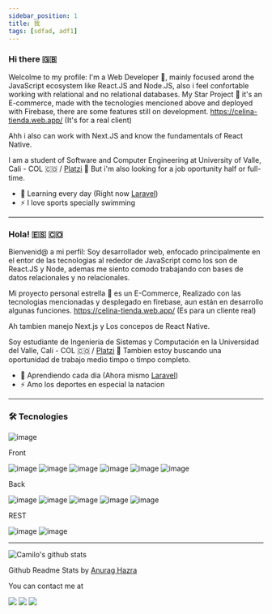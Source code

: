 ```yaml
---
sidebar_position: 1
title: 我
tags: [sdfad, adf1]
---
```

### Hi there 🇬🇧

Welcolme to my profile: I'm a Web Developer 👾, mainly focused arond the JavaScript ecosystem like React.JS and Node.JS, also i feel confortable working with relational and no relational databases.
My Star Project  🌟 it's an E-commerce, made with the tecnologies mencioned above and deployed with Firebase, there are some features still on development. https://celina-tienda.web.app/  (It's for a real client)

Ahh i also can work with Next.JS and know the fundamentals of React Native.


I am a student of Software and Computer Engineering at University of Valle, Cali - COL 🇨🇴 / [Platzi](https://platzi.com/p/camilojm27) 🚀
But i'm also looking for a job oportunity half or full-time.

- 🌱 Learning every day (Right now [Laravel](https://laravel.com/))
- ⚡ I love sports specially swimming

<hr />

### Hola! 🇪🇸 🇨🇴

Bienvenid@ a mi perfil: Soy desarrollador web, enfocado principalmente en el entor de las tecnologias al rededor de JavaScript como los son de React.JS y Node, ademas me siento comodo trabajando con bases de datos relacionales y no relacionales.

Mi proyecto personal estrella 🌟 es un E-Commerce, Realizado con las tecnologias mencionadas y desplegado en firebase, aun están en desarrollo algunas funciones. https://celina-tienda.web.app/ (Es para un cliente real)

Ah tambien manejo Next.js y Los concepos de React Native.

Soy estudiante de Ingeniería de Sistemas y Computación en la Universidad del Valle, Cali - COL 🇨🇴 / [Platzi](https://platzi.com/p/camilojm27) 🚀
Tambien estoy buscando una oportunidad de trabajo medio timpo o timpo completo.

- 🌱 Aprendiendo cada dia (Ahora mismo [Laravel](https://laravel.com/))
- ⚡ Amo los deportes en especial la natacion


<hr />

<h3>🛠 Tecnologies</h3>

![image](https://img.shields.io/badge/Linux-FCC624?style=for-the-badge&logo=linux&logoColor=black)


Front

![image](https://img.shields.io/badge/HTML5-E34F26?style=for-the-badge&logo=html5&logoColor=white)
![image](https://img.shields.io/badge/CSS3-1572B6?style=for-the-badge&logo=css3&logoColor=white)
![image](https://img.shields.io/badge/JavaScript-F7DF1E?style=for-the-badge&logo=javascript&logoColor=black)
![image](https://img.shields.io/badge/React-20232A?style=for-the-badge&logo=react&logoColor=61DAFB)
![image](https://img.shields.io/badge/figma%20-%23F24E1E.svg?&style=for-the-badge&logo=figma&logoColor=white)
![image](https://img.shields.io/badge/next.js-000000?style=for-the-badge&logo=nextdotjs&logoColor=white)

Back

![image](https://img.shields.io/badge/TypeScript-007ACC?style=for-the-badge&logo=typescript&logoColor=white)
![image](https://img.shields.io/badge/firebase-ffca28?style=for-the-badge&logo=firebase&logoColor=black)
![image](https://img.shields.io/badge/C%2B%2B-00599C?style=for-the-badge&logo=c%2B%2B&logoColor=white)
![image](https://img.shields.io/badge/Java-ED8B00?style=for-the-badge&logo=java&logoColor=white)
![image](https://img.shields.io/badge/Python-3776AB?style=for-the-badge&logo=python&logoColor=white)

REST

![image](https://img.shields.io/badge/Node.js-43853D?style=for-the-badge&logo=node-dot-js&logoColor=white)
![image](https://img.shields.io/badge/Express.js-000000?style=for-the-badge&logo=express&logoColor=white)




<hr />

![Camilo's github stats](https://github-readme-stats.vercel.app/api?username=camilojm27&show_icons=true&count_private=true&theme=shades-of-purple)

Github Readme Stats by [Anurag Hazra](https://github.com/anuraghazra/github-readme-stats)


You can contact me at

<a href="https://www.linkedin.com/in/camilo-m-35753a123/"><img src="https://img.shields.io/badge/LinkedIn-0077B5?style=for-the-badge&logo=linkedin&logoColor=white" /></a>
<a href="https://twitter.com/kmilo_1027"><img src="https://img.shields.io/badge/Twitter-1DA1F2?style=for-the-badge&logo=twitter&logoColor=white" /></a>
<a href="mailto:camilo.mezu@correounivalle.edu.co"><img src="https://img.shields.io/badge/Gmail-D14836?style=for-the-badge&logo=gmail&logoColor=white" /></a>


<!--
**camilojm27/camilojm27** is a ✨ _special_ ✨ repository because its `README.md` (this file) appears on your GitHub profile.

Here are some ideas to get you started:

- 🔭 I’m currently working on ...
- 🌱 I’m currently learning ...
- 👯 I’m looking to collaborate on ...
- 🤔 I’m looking for help with ...
- 💬 Ask me about ...
- 📫 How to reach me: ...
- 😄 Pronouns: ...
- ⚡ Fun fact: ...
-->
